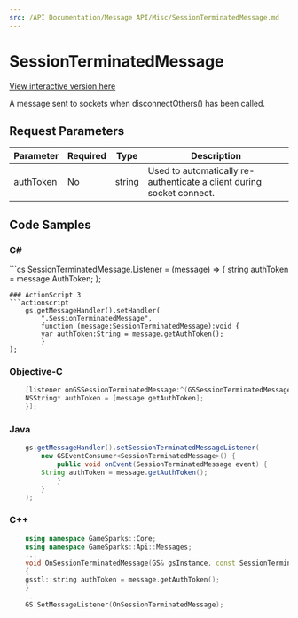 ```yaml
---
src: /API Documentation/Message API/Misc/SessionTerminatedMessage.md
---
```


# SessionTerminatedMessage

<a href="https://api.gamesparks.net/#sessionterminatedmessage" target="_gsapi">View interactive version here</a>


A message sent to sockets when disconnectOthers() has been called.


## Request Parameters

Parameter | Required | Type | Description
--------- | -------- | ---- | -----------
authToken | No | string | Used to automatically re-authenticate a client during socket connect.



## Code Samples

<h3>C#</h3>
```cs
	SessionTerminatedMessage.Listener = (message) => {
	string authToken = message.AuthToken; 
	};

```
### ActionScript 3
```actionscript
	gs.getMessageHandler().setHandler(
		".SessionTerminatedMessage",
		function (message:SessionTerminatedMessage):void {
		var authToken:String = message.getAuthToken(); 
		}
);

```
### Objective-C
```objectivec
	[listener onGSSessionTerminatedMessage:^(GSSessionTerminatedMessage* message) {
	NSString* authToken = [message getAuthToken]; 
	}];

```
### Java
```java
	gs.getMessageHandler().setSessionTerminatedMessageListener(
		new GSEventConsumer<SessionTerminatedMessage>() {
			public void onEvent(SessionTerminatedMessage event) {
		String authToken = message.getAuthToken(); 
			}
		}
	);
```
### C++
```cpp
	using namespace GameSparks::Core;
	using namespace GameSparks::Api::Messages;
	...
	void OnSessionTerminatedMessage(GS& gsInstance, const SessionTerminatedMessage& message)
	{
	gsstl::string authToken = message.getAuthToken(); 
	}
	...
	GS.SetMessageListener(OnSessionTerminatedMessage);
```

